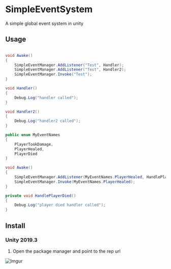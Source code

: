 # SimpleEventSystem
A simple global event system in unity 

## Usage
```csharp

void Awake()
{
    SimpleEventManager.AddListener("Test", Handler);
    SimpleEventManager.AddListener("Test", Handler2);
    SimpleEventManager.Invoke("Test");
}

void Handler()
{
    Debug.Log("handler called");
}

void Handler2()
{
    Debug.Log("handler2 called");
}

```

```csharp
public enum MyEventNames
{
    PlayerTookDamage,
    PlayerHealed,
    PlayerDied
}

void Awake()
{
    SimpleEventManager.AddListener(MyEventNames.PlayerHealed, HandlePlayerDied);
    SimpleEventManager.Invoke(MyEventNames.PlayerHealed);
}

private void HandlePlayerDied()
{
    Debug.Log("player died handler called");
}

```

## Install

### Unity 2019.3
1. Open the package manager and point to the rep url

![Imgur](https://i.imgur.com/iYGgINz.png)
